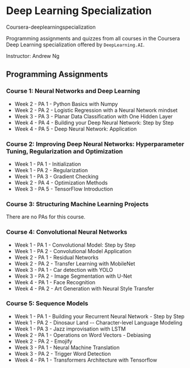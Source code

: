 # Deep Learning Specialization
Coursera-deeplearningspecialization

Programming assignments and quizzes from all courses in the Coursera Deep Learning specialization offered by `DeepLearning.AI`.

Instructor: Andrew Ng

## Programming Assignments
### Course 1: Neural Networks and Deep Learning
- Week 2 - PA 1 - Python Basics with Numpy
- Week 2 - PA 2 - Logistic Regression with a Neural Network mindset
- Week 3 - PA 3 - Planar Data Classification with One Hidden Layer
- Week 4 - PA 4 - Building your Deep Neural Network: Step by Step
- Week 4 - PA 5 - Deep Neural Network: Application
### Course 2: Improving Deep Neural Networks: Hyperparameter Tuning, Regularization and Optimization
- Week 1 - PA 1 - Initialization
- Week 1 - PA 2 - Regularization
- Week 1 - PA 3 - Gradient Checking
- Week 2 - PA 4 - Optimization Methods
- Week 3 - PA 5 - TensorFlow Introduction
### Course 3: Structuring Machine Learning Projects
There are no PAs for this course.
### Course 4: Convolutional Neural Networks
- Week 1 - PA 1 - Convolutional Model: Step by Step
- Week 1 - PA 2 - Convolutional Model Application
- Week 2 - PA 1 - Residual Networks
- Week 2 - PA 2 - Transfer Learning with MobileNet
- Week 3 - PA 1 - Car detection with YOLO
- Week 3 - PA 2 - Image Segmentation with U-Net
- Week 4 - PA 1 - Face Recognition
- Week 4 - PA 2 - Art Generation with Neural Style Transfer
### Course 5: Sequence Models
- Week 1 - PA 1 - Building your Recurrent Neural Network - Step by Step
- Week 1 - PA 2 - Dinosaur Land -- Character-level Language Modeling
- Week 1 - PA 3 - Jazz improvisation with LSTM
- Week 2 - PA 1 - Operations on Word Vectors - Debiasing
- Week 2 - PA 2 - Emojify
- Week 3 - PA 1 - Neural Machine Translation
- Week 3 - PA 2 - Trigger Word Detection
- Week 4 - PA 1 - Transformers Architecture with Tensorflow
